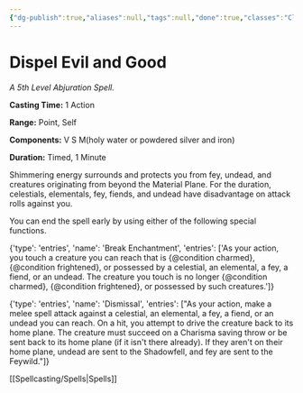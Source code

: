 ```yaml
---
{"dg-publish":true,"aliases":null,"tags":null,"done":true,"classes":"Cleric, Paladin,","spellLevel":5,"school":"Abjuration","source":"PHB","permalink":"/spells/dispel-evil-and-good/","dgHomeLink":false,"dgPassFrontmatter":true}
---
```


# Dispel Evil and Good
*A 5th Level Abjuration Spell.*

**Casting Time:** 1 Action

**Range:** Point, Self

**Components:** V S M(holy water or powdered silver and iron)

**Duration:** Timed, 1 Minute

Shimmering energy surrounds and protects you from fey, undead, and creatures originating from beyond the Material Plane. For the duration, celestials, elementals, fey, fiends, and undead have disadvantage on attack rolls against you.



You can end the spell early by using either of the following special functions.



{'type': 'entries', 'name': 'Break Enchantment', 'entries': ['As your action, you touch a creature you can reach that is {@condition charmed}, {@condition frightened}, or possessed by a celestial, an elemental, a fey, a fiend, or an undead. The creature you touch is no longer {@condition charmed}, {@condition frightened}, or possessed by such creatures.']}



{'type': 'entries', 'name': 'Dismissal', 'entries': ["As your action, make a melee spell attack against a celestial, an elemental, a fey, a fiend, or an undead you can reach. On a hit, you attempt to drive the creature back to its home plane. The creature must succeed on a Charisma saving throw or be sent back to its home plane (if it isn't there already). If they aren't on their home plane, undead are sent to the Shadowfell, and fey are sent to the Feywild."]}

[[Spellcasting/Spells|Spells]]